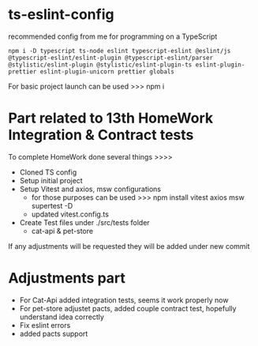 # ts-eslint-config
recommended config from me for programming on a TypeScript

```
npm i -D typescript ts-node eslint typescript-eslint @eslint/js @typescript-eslint/eslint-plugin @typescript-eslint/parser @stylistic/eslint-plugin @stylistic/eslint-plugin-ts eslint-plugin-prettier eslint-plugin-unicorn prettier globals

```
For basic project launch can be used >>> npm i

# Part related to 13th HomeWork Integration & Contract tests 

To complete HomeWork done several things >>>>

- Cloned TS config
- Setup initial project
- Setup Vitest and axios, msw configurations
     - for those purposes can be used >>> npm install vitest axios msw supertest -D
     - updated vitest.config.ts
- Create Test files under ./src/tests folder
     - cat-api & pet-store

If any adjustments will be requested they will be added under new commit

# Adjustments part 

- For Cat-Api added integration tests, seems it work properly now
- For pet-store adjustet pacts, added couple contract test, hopefully understand idea correctly
- Fix eslint errors
- added pacts support